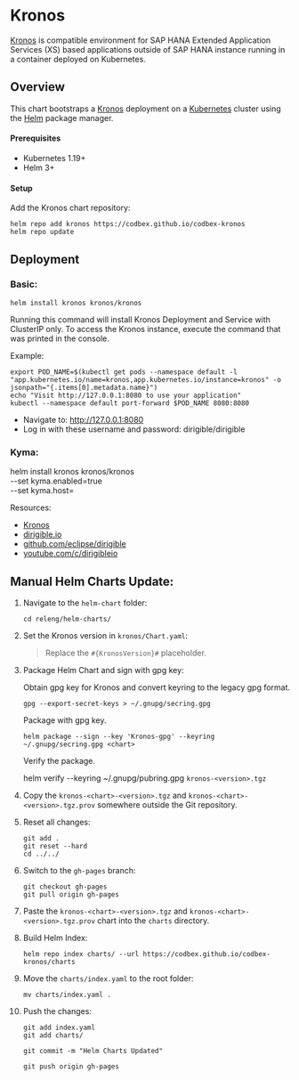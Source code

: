 # Kronos

[Kronos](https://github.com/codbex/codbex-kronos) is compatible environment for SAP HANA Extended Application Services (XS) based applications outside of SAP HANA instance running in a container deployed on Kubernetes.

## Overview

This chart bootstraps a [Kronos](https://github.com/codbex/codbex-kronos) deployment on a [Kubernetes](http://kubernetes.io) cluster using the [Helm](https://helm.sh) package manager.

#### Prerequisites

- Kubernetes 1.19+
- Helm 3+

#### Setup

Add the Kronos chart repository:

```
helm repo add kronos https://codbex.github.io/codbex-kronos
helm repo update
```

## Deployment

### Basic:

```
helm install kronos kronos/kronos
```
Running this command will install Kronos Deployment and Service with ClusterIP only. To access the Kronos instance, execute the command that was printed in the console.

Example:

```
export POD_NAME=$(kubectl get pods --namespace default -l "app.kubernetes.io/name=kronos,app.kubernetes.io/instance=kronos" -o jsonpath="{.items[0].metadata.name}")
echo "Visit http://127.0.0.1:8080 to use your application"
kubectl --namespace default port-forward $POD_NAME 8080:8080    
```
* Navigate to: http://127.0.0.1:8080
* Log in with these username and password: dirigible/dirigible

### Kyma:
helm install kronos kronos/kronos \
--set kyma.enabled=true \
--set kyma.host=<kyma-host>


Resources:
- [Kronos](https://github.com/codbex/codbex-kronos)
- [dirigible.io](https://www.dirigible.io)
- [github.com/eclipse/dirigible](https://github.com/eclipse/dirigible)
- [youtube.com/c/dirigibleio](https://www.youtube.com/c/dirigibleio)


## Manual Helm Charts Update:

1. Navigate to the `helm-chart` folder:
    ```
    cd releng/helm-charts/
    ```
1. Set the Kronos version in `kronos/Chart.yaml`:

    > Replace the `#{KronosVersion}#` placeholder.

1. Package Helm Chart and sign with gpg key:

    Obtain gpg key for Kronos and convert keyring to the legacy gpg format.

    `gpg --export-secret-keys > ~/.gnupg/secring.gpg`

    Package with gpg key.

    `helm package --sign --key 'Kronos-gpg' --keyring ~/.gnupg/secring.gpg <chart>`

    Verify the package.

    helm verify --keyring ~/.gnupg/pubring.gpg `kronos-<version>.tgz`

1. Copy the `kronos-<chart>-<version>.tgz` and `kronos-<chart>-<version>.tgz.prov` somewhere outside the Git repository.

1. Reset all changes:

    ```
    git add .
    git reset --hard
    cd ../../
    ```

1. Switch to the `gh-pages` branch:

    ```
    git checkout gh-pages
    git pull origin gh-pages
    ```

1. Paste the `kronos-<chart>-<version>.tgz` and `kronos-<chart>-<version>.tgz.prov` chart into the `charts` directory.

1. Build Helm Index:

    ```
    helm repo index charts/ --url https://codbex.github.io/codbex-kronos/charts
    ```

1. Move the `charts/index.yaml` to the root folder:

    ```
    mv charts/index.yaml .
    ```

1. Push the changes:

    ```
    git add index.yaml
    git add charts/

    git commit -m "Helm Charts Updated"

    git push origin gh-pages
    ```